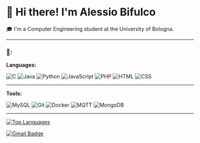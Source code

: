 # 👋 Hi there! I'm Alessio Bifulco

🎓 I'm a Computer Engineering student at the University of Bologna.  

---

### 🔧:

**Languages:**  

![C](https://img.shields.io/badge/C-00599C?style=for-the-badge&logo=c&logoColor=white)
![Java](https://img.shields.io/badge/Java-ED8B00?style=for-the-badge&logo=openjdk&logoColor=white)
![Python](https://img.shields.io/badge/Python-3776AB?style=for-the-badge&logo=python&logoColor=white)
![JavaScript](https://img.shields.io/badge/JavaScript-F7DF1E?style=for-the-badge&logo=javascript&logoColor=black)
![PHP](https://img.shields.io/badge/PHP-777BB4?style=for-the-badge&logo=php&logoColor=white)
![HTML](https://img.shields.io/badge/HTML-E34F26?style=for-the-badge&logo=html5&logoColor=white)
![CSS](https://img.shields.io/badge/CSS-1572B6?style=for-the-badge&logo=css3&logoColor=white)

---

**Tools:**  

![MySQL](https://img.shields.io/badge/MySQL-4479A1?style=for-the-badge&logo=mysql&logoColor=white)
![Git](https://img.shields.io/badge/Git-F05032?style=for-the-badge&logo=git&logoColor=white)
![Docker](https://img.shields.io/badge/Docker-2496ED?style=for-the-badge&logo=docker&logoColor=white)
![MQTT](https://img.shields.io/badge/MQTT-660066?style=for-the-badge&logo=raspberrypi&logoColor=white)
![MongoDB](https://img.shields.io/badge/MongoDB-47A248?style=for-the-badge&logo=mongodb&logoColor=white)

---

[![Top Languages](https://github-readme-stats.vercel.app/api/top-langs/?username=alessiobifulco&layout=compact&theme=vision-friendly-dark&hide=jupyter%20notebook)](https://github.com/anuraghazra/github-readme-stats)

[![Gmail Badge](https://img.shields.io/badge/Gmail-D14836?style=for-the-badge&logo=gmail&logoColor=white)](mailto:alessiobifulco24@gmail.com)


